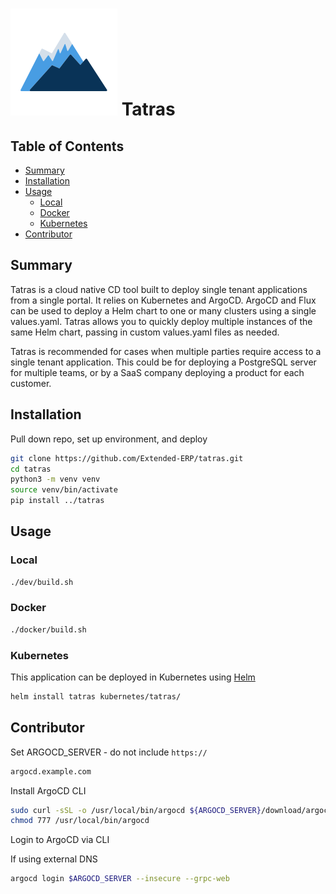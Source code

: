 # ![Test Image 1](tatras/tatras/static/images/tatras-small.svg) Tatras


Table of Contents
-----------------

* [Summary](#summary)
* [Installation](#installation)
* [Usage](#usage)
  * [Local](#local)
  * [Docker](#docker)
  * [Kubernetes](#kubernetes)
* [Contributor](#contributor)


## Summary

Tatras is a cloud native CD tool built to deploy single tenant applications from a single portal. It relies on Kubernetes and ArgoCD. ArgoCD and Flux can be used to deploy a Helm chart to one or many clusters using a single values.yaml. Tatras allows you to quickly deploy multiple instances of the same Helm chart, passing in custom values.yaml files as needed. 

Tatras is recommended for cases when multiple parties require access to a single tenant application. This could be for deploying a PostgreSQL server for multiple teams, or by a SaaS company deploying a product for each customer. 


## Installation

Pull down repo, set up environment, and deploy
```bash
git clone https://github.com/Extended-ERP/tatras.git
cd tatras
python3 -m venv venv
source venv/bin/activate
pip install ../tatras
```

## Usage

### Local

```bash
./dev/build.sh
```

### Docker

```bash
./docker/build.sh
```

### Kubernetes

This application can be deployed in Kubernetes using [Helm](https://helm.sh/)

```bash
helm install tatras kubernetes/tatras/
```

## Contributor

Set ARGOCD_SERVER - do not include `https://`
```bash
argocd.example.com
```

Install ArgoCD CLI
```bash
sudo curl -sSL -o /usr/local/bin/argocd ${ARGOCD_SERVER}/download/argocd-linux-amd64
chmod 777 /usr/local/bin/argocd
```

Login to ArgoCD via CLI

If using external DNS
```bash
argocd login $ARGOCD_SERVER --insecure --grpc-web
```


